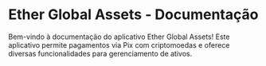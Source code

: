# Ether Global Assets - Documentação

Bem-vindo à documentação do aplicativo Ether Global Assets!  Este aplicativo permite pagamentos via Pix com criptomoedas e oferece diversas funcionalidades para gerenciamento de ativos.